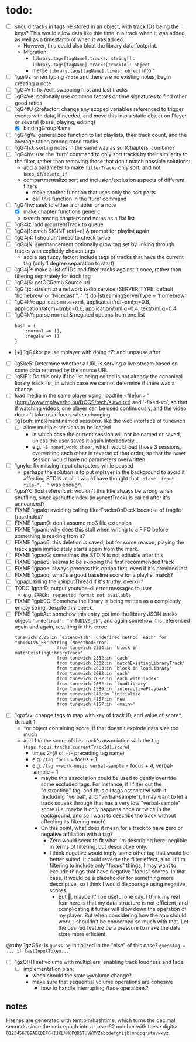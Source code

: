 # todo:
- [ ] should tracks in tags be stored in an object, with track IDs being the keys? This would allow data like thie time in a track when it was added, as well as a timestamp of when it was added.
	- However, this could also bloat the library data footprint.
	- Migration:
		- `library.tags[tagName].tracks: string[]` : `library.tags[tagName].tracks[trackId]: object`
		- merge `library.tags[tagName].times: object` into ^
- [ ] 1gor9z: when typing `/note` and there are no existing notes, begin creating a note
- [ ] 1gG4VT: fix /edit swapping first and last tracks
- [ ] 1gG4Ve: optionally use common factors or time signatures to find other good ratios
- [ ] 1gG4fU @refactor: change any scoped variables referenced to trigger events with data, if needed, and move this into a static object on Player, or several (base, playing, editing)
	- [x] bindingGroupName
- [ ] 1gG4gW: generalized function to list playlists, their track count, and the average rating among rated tracks
- [ ] 1gG4hJ: sorting notes in the same way as sortChapters, combine?
- [ ] 1gG4hV: use the 'turn' command to only sort tracks by their similarity to the filter, rather than removing those that don't match
	possible solutions:
	- add a parameter to make `filterTracks` only sort, and not `keep_if`/`delete_if`
	- compartmentalize sort and inclusion/exclusion aspects of different filters
		- make another function that uses only the sort parts
		- call this function in the 'turn' command
- [ ] 1gG4hv: seek to either a chapter or a note
	- [x] make chapter functions generic
	- search among chapters and notes as a flat list
- [ ] 1gG4iz: add @currentTrack to queue
- [ ] 1gG4j1: catch SIGINT (ctrl+c) & prompt for playlist again
- [ ] 1gG4j4: I shouldn't need to check twice
- [ ] 1gG4jN: @enhancement optionally grow tag set by linking through tracks with explicitly chosen tags
	- add a tag fuzzy factor: include tags of tracks that have the current tag (only 1 degree separation to start)
- [ ] 1gG4jP: make a list of IDs and filter tracks against it once, rather than filtering separately for each tag
- [ ] 1gG4jS: getOCRemixSource url
- [ ] 1gG4jc: stream to a network radio service (SERVER_TYPE: default 'homebrew' or 'Nicecast'", " ") do |streamingServerType = 'homebrew'|
- [ ] 1gG4kV: application/rss+xml, application/rdf+xml;q=0.8, application/atom+xml;q=0.6, application/xml;q=0.4, text/xml;q=0.4
- [ ] 1gG4kY: parse normal & negated options from one list
	```
	hash = {
		:normal => [],
		:negate => []
	}
	```
- [+] 1gG4ko: pause mplayer with doing ^Z: and unpause after
- [ ] 1gSke5: Determine whether a URL is serving a live stream based on some data returned by the source URL
- [ ] 1gSlF1: Do this only if the list being edited is not already the canonical library track list, in which case we cannot determine if there was a change
- [ ] load media in the same player using 'loadfile <file|url> <append>' (http://www.mplayerhq.hu/DOCS/tech/slave.txt) and '-fixed-vo', so that if watching videos, one player can be used continuously, and the video doesn't take user focus when changing.
- [ ] 1gTpuh: implement named sessions, like the web interface of tunewich
	- [ ] allow multiple sessions to be loaded
		- in which case the current session will not be named or saved, unless the user saves it again interactively...
		- e.g. `-S nonet,work,cheer`, which would load those 3 sessions, overwriting each other in reverse of that order, so that the `nonet` session would have no parameters overwritten.
- [ ] 1gnyIc: fix missing input characters while paused
	- perhaps the solution is to put mplayer in the background to avoid it affecting STDIN at all; I would have thought that `-slave -input file="..."` was enough.
- [ ] 1gpaYC (lost reference): wouldn't this title always be wrong when shuffling, since @shuffleIndex (in @nextTrack) is called after it's announced?
- [ ] FIXME 1gpalq: avoiding calling filterTracksOnDeck because of fragile trackIndex?
- [ ] FIXME 1gpanQ: don't assume mp3 file extension
- [ ] FIXME 1gpani: why does this stall when writing to a FIFO before something is reading from it?
- [ ] FIXME 1gpao6: this deletion _is_ saved, but for some reason, playing the track again immediately starts again from the mark.
- [ ] FIXME 1gpaoG: sometimes the STDIN is not editable after this
- [ ] FIXME 1gpaoS: seems to be skipping the first recommended track
- [ ] FIXME 1gpaoe: always process this option first, even if it's provided last
- [ ] FIXME 1gpaoq: what's a good baseline score for a playlist match?
- [ ] 1gpapl: killing the @inputThread if it's truthy. overkill?
- [ ] TODO 1gparD: output youtube-dl error messages to user
	- e.g. `ERROR: requested format not available`
- [ ] FIXME 1gpb0C: Somehow the library is being written as a completely empty string, despite this check.
- [ ] FIXME 1gpbAe: somehow this entry got into the library JSON tracks object: `"undefined": "nhTdDLVS_Sk"`, and again somehow it is referenced again and again, resulting in this error:
	```
	tunewich:2325:in `extendHash': undefined method `each' for "nhTdDLVS_Sk":String (NoMethodError)
					from tunewich:2334:in `block in matchExistingLibraryTrack'
					from tunewich:2332:in `each'
					from tunewich:2332:in `matchExistingLibraryTrack'
					from tunewich:2683:in `block in loadLibrary'
					from tunewich:2682:in `each'
					from tunewich:2682:in `each_with_index'
					from tunewich:2682:in `loadLibrary'
					from tunewich:1589:in `interactivePlayback'
					from tunewich:140:in `initialize'
					from tunewich:4157:in `new'
					from tunewich:4157:in `<main>'
	```
- [ ] 1gpzVv: change tags to map with key of track ID, and value of score\*, default 1
  - \*or object containing score, if that doesn't explode data size too much
  - add 1 to the score of this track's association with the tag (`tags.focus.tracks[currentTrackId].score`)
    - times 2^(# of +/- preceding tag name)
    - e.g. `/tag focus` = focus + 1
    - e.g. `/tag ++work-music verbal-sample` = focus + 4, verbal-sample + 1
      - maybe this association could be used to gently override some excluded tags. For instance, if I filter out the "distracting" tag, and thus all tags associated with it (including "verbal", and "verbal-sample"), I may want to let a track squeak through that has a very low "verbal-sample" score (i.e. maybe it only happens once or twice in the background, and so I want to describe the track without affecting its filtering much)
      - On this point, what does it mean for a track to have zero or negative affiliation with a tag?
        - Zero would seem to fit what I'm describing here: neglible in terms of filtering, but descriptive only.
        - I think negative would imply some other tag that would be better suited. It could reverse the filter effect, also: if I'm filtering to include only "focus" things, I may want to exclude things that have negative "focus" scores. In that case, it would be a placeholder for something more descriptive, so I think I would discourage using negative scores.
          - But :shrug:, maybe it'll be useful one day. I think my real fear here is that my data structure is not efficient, and complicating it futher will slow down the operation of my player. But when considering how the app should work, I shouldn't be concerned so much with that. Let the desired feature be a pressure to make the data store more efficient.

@ruby 1gzG6x; Is `guessTag` initialized in the "else" of this case? `guessTag = ... if lastInputToken...`

- [ ] 1gzQHH set volume with multipliers, enabling track loudness and fade
	- [ ] implementation plan:
		- when should the state @volume change?
		- make sure that sequential volume operations are cohesive
			- how to handle interrupting /fade operations?

## notes

Hashes are generated with tent:bin/hashtime, which turns the decimal seconds since the unix epoch into a base-62 number with these digits: `0123456789ABCDEFGHIJKLMNOPQRSTUVWXYZabcdefghijklmnopqrstuvwxyz`.
